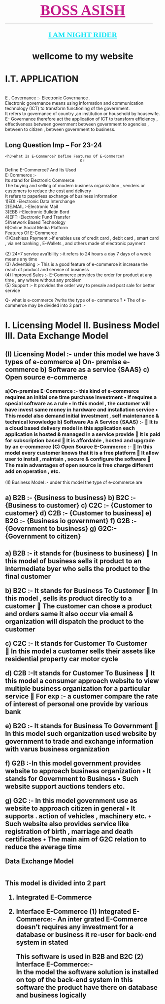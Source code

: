 
<html>
<body>
     <font face="Algerian" size=7 color=#C41A8A><CENTER><U><B>BOSS ASISH </B></U></CENTER></font>

<hr width="95%" color="blue" size="7"/>

</body>

<body>
  <center><font face="Algerian" size=5 color=#0be3f4><p><b><u>I AM NIGHT RIDER</u></b></p></font></center>

<body>

<h1> <center>wellcome to my website </center>
</h1>
<body>
 <h1>I.T. APPLICATION</h1>

<br>E . Governance :- Electronic Governance .
<br>Electronic governance means using information and communication technology (ICT) to transform functioning of the government.
<br>It refers to governance of country ,an institution or household by housewife. 
<br>E- Governance therefore act the application of ICT to transform efficiency , effectiveness between government between government to agencies , between to citizen , between government to business. 

<h2>Long Question Imp – For 23-24</h2>

	<h3>What Is E-Commerce? Define Features Of E-Commerce?
                                      Or
Define E-Commerce? And Its Used</h3> 
<br>E-Commerce :-
<br>Its stand for Electronic Commerce 
<br>The buying and selling of modern business organization , venders or customers to reduce the cost and delivery
<br>It refers to paperless exchange of business information 
<br>1)EDI:-Electronic Data Interchange 
<br>2)E.MAIL :-Electronic Mail 
<br>3)EBB :-Electronic Bulletin Bord 
<br>4)EFT:-Electronic Fund Transfer 
<br>5)Network Based Technology 
<br>6)Online Social Media Platform 
<br>Features Of E-Commerce 
<br>(1)Cashless Payment :-if enables use of credit card , debit card , smart card , via net banking , E-Wallets , and others made of electronic payment  
<br>(2) 24*7 service ava1bility :-it refers to 24 hours a day 7 days of a week means any time 
<br>(3) Advertising :- This is a good feature  of e-commerce it increase the reach of product and service of business 
<br>(4) Improved Sales :- E-Commerce provides the order for product at any time , any where without any problem
<br>(5) Support :- It provides the order way to presale and post sale for better service 
</body>
<body>
Q- what is e-commerce ?write the type of e- commerce ?
•	The of e-commerce may be divided  into 3 part :-
<h1>I.	Licensing Model 
II.	Business Model 
III.	Data Exchange Model</h1>
<h2>(I) Licensing Model :-  under this model we have 3 types of e-commerce
a)	On- premise e-commerce 
b)	Software as a service {SAAS}
c)	Open source e-commerce </h2>
<h3>a)On-premise E-Commerce :- this kind of e-commerce requires an initial one time purchase investment
•	If requires  a special software as a rule 
•	In this model , the customer will have invest same money in hardware and installation service 
•	This model also demand initial investment , self maintenance
& technical knowledge 
b) Software As A Service {SAAS} :- 
	It is a cloud based delivery model in this application each application is hosted & managed in a service provide
	It is paid for subscription based 
	It is affordable , hosted and upgrade by an e-commerce 
(C) Open Source E-Commerce :-
	In this model every customer knows that it is a free platform 
	It allow user to install , maintain , secure & configure the software 
	The main advantages of open source is free charge different add on operation , etc.</h3>
</body>
<body>
(II) Business Model :- under this model the type of e-commerce are
<h2>a)	B2B :- {Business to business}
b)	B2C :- {Business to customer}
c)	C2C :- {Customer to customer}
d)	C2B :- {Customer to business] 
e)	B2G :- {Business io government}
f)	G2B :- {Government to business}
g)	G2C:- {Government to citizen}<h2>
a) B2B :- it stands for  (business to business)
	In this model of business sells it product to an intermediate byer who sells the product to the final customer  

b) B2C :- It stands for Business To Customer 
	In this model , sells its product directly to a customer 
	The customer can chose a product and orders same it also occur via email & organization will dispatch the product to the customer

c) C2C :- It stands for Customer To Customer  
	In this model a customer sells their assets like residential property car motor cycle 

d) C2B :-It stands for Customer To Business
	It this model a consumer approach website to view multiple business organization for a particular service 
	For exp :- a customer compare the rate of interest of personal one provide by various bank

e) B2G :- It stands for Business To Government 
	In this model such  organization used website by government to trade and exchange information with varus business organization 
 

f) G2B :-In this model government provides website to approach business organization 
•	It stands for Government to Business 
•	Such website support auctions tenders etc.

g) G2C :- In this model government use as website  to approach citizen in general 
•	It supports . action of vehicles , machinery etc.
•	Such website also provides service like registration of  birth , marriage and death certificates 
•	The main aim of G2C relation to reduce the average time
 

<p> Data Exchange Model

<br>This model is divided into 2 part 

1.	Integrated E-Commerce
2.	Interface E-Commerce
(1) Integrated E-Commerce:- 
	An inter grated E-Commerce doesn’t requires any investment for a database or business it re-user for back-end system in stated  
	
	This software is used in B2B and B2C 
(2)  Interface E-Commerce:- 
<br>In the model the software solution is installed on top of the back-end system in this software the product have there on database and business logically 

